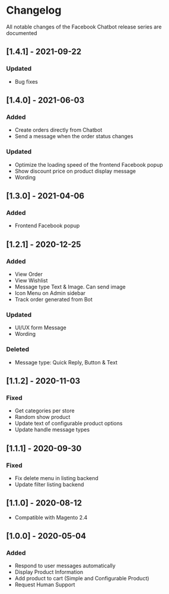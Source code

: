 # Changelog

All notable changes of the Facebook Chatbot release series are documented

## [1.4.1] - 2021-09-22

### Updated

* Bug fixes

## [1.4.0] - 2021-06-03

### Added

* Create orders directly from Chatbot
* Send a message when the order status changes

### Updated

* Optimize the loading speed of the frontend Facebook popup
* Show discount price on product display message 
* Wording

## [1.3.0] - 2021-04-06

### Added 

* Frontend Facebook popup

## [1.2.1] - 2020-12-25

### Added

* View Order
* View Wishlist
* Message type Text & Image. Can send image 
* Icon Menu on Admin sidebar
* Track order generated from Bot

### Updated
* UI/UX form Message
* Wording

### Deleted
* Message type: Quick Reply, Button & Text

## [1.1.2] - 2020-11-03

### Fixed
* Get categories per store
* Random show product
* Update text of configurable product options
* Update handle message types

## [1.1.1] - 2020-09-30

### Fixed
* Fix delete menu in listing backend
* Update filter listing backend

## [1.1.0] - 2020-08-12
* Compatible with Magento 2.4


## [1.0.0] - 2020-05-04

### Added

* Respond to user messages automatically
* Display Product Information
* Add product to cart (Simple and Configurable Product)
* Request Human Support
